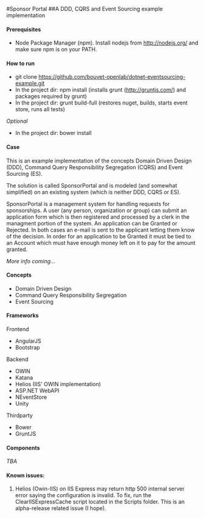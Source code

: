 #Sponsor Portal
##A DDD, CQRS and Event Sourcing example implementation

#### Prerequisites
* Node Package Manager (npm). Install nodejs from http://nodejs.org/ and make sure npm is on your PATH.

#### How to run
* git clone https://github.com/bouvet-openlab/dotnet-eventsourcing-example.git
* In the project dir: npm install (installs grunt (http://gruntjs.com/) and packages required by grunt)
* In the project dir: grunt build-full (restores nuget, builds, starts event store, runs all tests)

*Optional*   

* In the project dir: bower install  


#### Case
This is an example implementation of the concepts Domain Driven Design (DDD), Command Query Responsibility Segregation (CQRS) and Event Sourcing (ES). 

The solution is called SponsorPortal and is modeled (and somewhat simplified) on an existing system (which is neither DDD, CQRS or ES). 

SponsorPortal is a management system for handling requests for sponsorships. A user (any person, organization or group) can submit an application form which is then registered and processed by a clerk in the managment portion of the system. An application can be Granted or Rejected. In both cases an e-mail is sent to the applicant letting them know of the decision. In order for an application to be Granted it must be tied to an Account which must have enough money left on it to pay for the amount granted.

*More info coming...*

#### Concepts
* Domain Driven Design
* Command Query Responsibility Segregation
* Event Sourcing

#### Frameworks
Frontend

* AngularJS
* Bootstrap

Backend  
  
* OWIN  
* Katana  
* Helios (IIS' OWIN implementation)  
* ASP.NET WebAPI
* NEventStore  
* Unity

Thirdparty

* Bower
* GruntJS

#### Components

*TBA*

#### Known issues:
1. Helios (Owin-IIS) on IIS Express may return http 500 internal server error saying the configuration is invalid. To fix, run the ClearIISExpressCache script located in the Scripts folder. This is an alpha-release related issue (I hope).